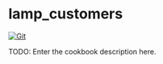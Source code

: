 # lamp_customers

[![Git](https://app.soluble.cloud/api/v1/public/badges/00daf3ce-6e78-45cb-a40f-4a95d35a09e9.svg?orgId=387173487776)](https://app.soluble.cloud/repos/details/github.com/lhasadreams/cooking_app?orgId=387173487776)  

TODO: Enter the cookbook description here.

